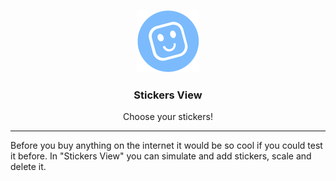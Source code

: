 <p align="center">
    <img alt="Logo da da Univ. Católica de Santa Catarina" src="src/assets/favicon.png" height="100" width="100" />
    <h3 align="center">
        Stickers View
    </h3>
    <p align="center">
        Choose your stickers!
    </p>
</p>

---

Before you buy anything on the internet it would be so cool if you could test it before. In "Stickers View" you can simulate and add stickers, scale and delete it.
